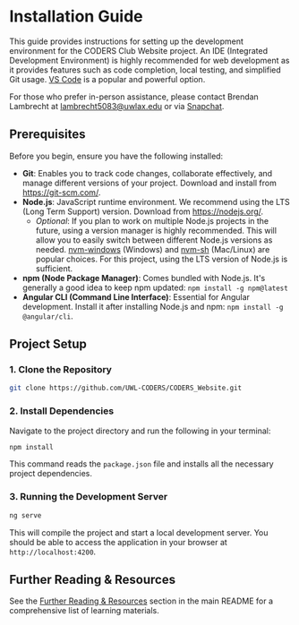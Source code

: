 # Installation Guide

This guide provides instructions for setting up the development environment for the CODERS Club Website project. An IDE (Integrated Development Environment) is highly recommended for web development as it provides features such as code completion, local testing, and simplified Git usage. [VS Code](https://code.visualstudio.com/) is a popular and powerful option.

For those who prefer in-person assistance, please contact Brendan Lambrecht at lambrecht5083@uwlax.edu or via [Snapchat](https://snapchat.com/add/bren-dog2020).

## Prerequisites

Before you begin, ensure you have the following installed:

* **Git**: Enables you to track code changes, collaborate effectively, and manage different versions of your project. Download and install from https://git-scm.com/.
* **Node.js**: JavaScript runtime environment. We recommend using the LTS (Long Term Support) version. Download from https://nodejs.org/.
  * *Optional*: If you plan to work on multiple Node.js projects in the future, using a version manager is highly recommended. This will allow you to easily switch between different Node.js versions as needed. [nvm-windows](https://github.com/coreybutler/nvm-windows) (Windows) and [nvm-sh](https://github.com/nvm-sh/nvm) (Mac/Linux) are popular choices. For this project, using the LTS version of Node.js is sufficient.
* **npm (Node Package Manager)**: Comes bundled with Node.js. It's generally a good idea to keep npm updated: `npm install -g npm@latest`
* **Angular CLI (Command Line Interface)**: Essential for Angular development. Install it after installing Node.js and npm: `npm install -g @angular/cli`.

## Project Setup

### 1. Clone the Repository

```bash
git clone https://github.com/UWL-CODERS/CODERS_Website.git
```

### 2. Install Dependencies

Navigate to the project directory and run the following in your terminal:

```bash
npm install
```

This command reads the `package.json` file and installs all the necessary project dependencies.

### 3. Running the Development Server

```bash
ng serve
```

This will compile the project and start a local development server. You should be able to access the application in your browser at `http://localhost:4200`.

## Further Reading & Resources

See the [Further Reading & Resources](#further-reading--resources) section in the main README for a comprehensive list of learning materials.